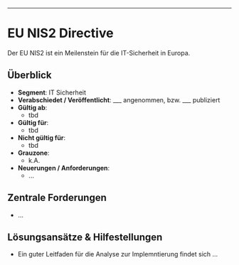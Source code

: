 ----





# EU NIS2 Directive

Der EU NIS2 ist ein Meilenstein für die IT-Sicherheit in Europa. 

## Überblick

* **Segment**: IT Sicherheit
* **Verabschiedet / Veröffentlicht**: ___ angenommen, bzw. ___ publiziert
* **Gültig ab**:
  * tbd
* **Gültig für**:
  * tbd
* **Nicht gültig für**:
  * tbd
* **Grauzone**:
  * k.A.
* **Neuerungen / Anforderungen**:
  * ...



## Zentrale Forderungen

* ...



## Lösungsansätze & Hilfestellungen

* Ein guter Leitfaden für die Analyse zur Implemntierung findet sich ...
